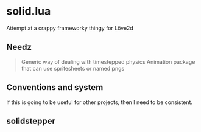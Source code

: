 solid.lua
=========

Attempt at a crappy frameworky thingy for Löve2d


Needz
-----

> Generic way of dealing with timestepped physics
> Animation package that can use spritesheets or named pngs



Conventions and system
----------------------

If this is going to be useful for other projects, then I need to be consistent.





solidstepper
------------
